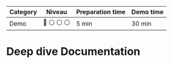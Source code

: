 | Category | Niveau | Preparation time | Demo time |
|--|--|--|--| 
| Demo | :red_circle: :white_circle: :white_circle: :white_circle: | 5 min | 30 min | 

# Deep dive Documentation
